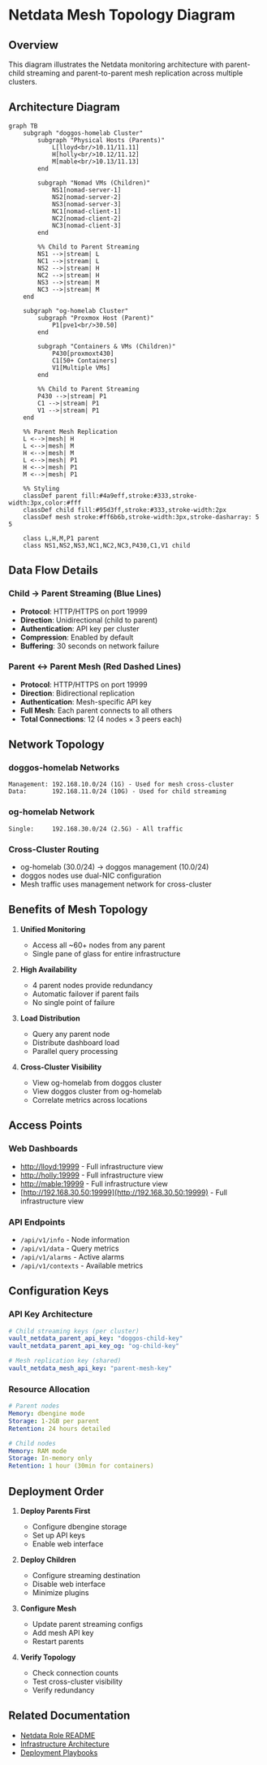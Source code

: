 # Netdata Mesh Topology Diagram

## Overview

This diagram illustrates the Netdata monitoring architecture with parent-child streaming and parent-to-parent mesh replication across multiple clusters.

## Architecture Diagram

```mermaid
graph TB
    subgraph "doggos-homelab Cluster"
        subgraph "Physical Hosts (Parents)"
            L[lloyd<br/>10.11/11.11]
            H[holly<br/>10.12/11.12]
            M[mable<br/>10.13/11.13]
        end

        subgraph "Nomad VMs (Children)"
            NS1[nomad-server-1]
            NS2[nomad-server-2]
            NS3[nomad-server-3]
            NC1[nomad-client-1]
            NC2[nomad-client-2]
            NC3[nomad-client-3]
        end

        %% Child to Parent Streaming
        NS1 -->|stream| L
        NC1 -->|stream| L
        NS2 -->|stream| H
        NC2 -->|stream| H
        NS3 -->|stream| M
        NC3 -->|stream| M
    end

    subgraph "og-homelab Cluster"
        subgraph "Proxmox Host (Parent)"
            P1[pve1<br/>30.50]
        end

        subgraph "Containers & VMs (Children)"
            P430[proxmoxt430]
            C1[50+ Containers]
            V1[Multiple VMs]
        end

        %% Child to Parent Streaming
        P430 -->|stream| P1
        C1 -->|stream| P1
        V1 -->|stream| P1
    end

    %% Parent Mesh Replication
    L <-->|mesh| H
    L <-->|mesh| M
    H <-->|mesh| M
    L <-->|mesh| P1
    H <-->|mesh| P1
    M <-->|mesh| P1

    %% Styling
    classDef parent fill:#4a9eff,stroke:#333,stroke-width:3px,color:#fff
    classDef child fill:#95d3ff,stroke:#333,stroke-width:2px
    classDef mesh stroke:#ff6b6b,stroke-width:3px,stroke-dasharray: 5 5

    class L,H,M,P1 parent
    class NS1,NS2,NS3,NC1,NC2,NC3,P430,C1,V1 child
```

## Data Flow Details

### Child → Parent Streaming (Blue Lines)

- **Protocol**: HTTP/HTTPS on port 19999
- **Direction**: Unidirectional (child to parent)
- **Authentication**: API key per cluster
- **Compression**: Enabled by default
- **Buffering**: 30 seconds on network failure

### Parent ↔ Parent Mesh (Red Dashed Lines)

- **Protocol**: HTTP/HTTPS on port 19999
- **Direction**: Bidirectional replication
- **Authentication**: Mesh-specific API key
- **Full Mesh**: Each parent connects to all others
- **Total Connections**: 12 (4 nodes × 3 peers each)

## Network Topology

### doggos-homelab Networks

```text
Management: 192.168.10.0/24 (1G) - Used for mesh cross-cluster
Data:       192.168.11.0/24 (10G) - Used for child streaming
```

### og-homelab Network

```text
Single:     192.168.30.0/24 (2.5G) - All traffic
```

### Cross-Cluster Routing

- og-homelab (30.0/24) → doggos management (10.0/24)
- doggos nodes use dual-NIC configuration
- Mesh traffic uses management network for cross-cluster

## Benefits of Mesh Topology

1. **Unified Monitoring**

   - Access all ~60+ nodes from any parent
   - Single pane of glass for entire infrastructure

2. **High Availability**

   - 4 parent nodes provide redundancy
   - Automatic failover if parent fails
   - No single point of failure

3. **Load Distribution**

   - Query any parent node
   - Distribute dashboard load
   - Parallel query processing

4. **Cross-Cluster Visibility**
   - View og-homelab from doggos cluster
   - View doggos cluster from og-homelab
   - Correlate metrics across locations

## Access Points

### Web Dashboards

- [http://lloyd:19999](http://lloyd:19999) - Full infrastructure view
- [http://holly:19999](http://holly:19999) - Full infrastructure view
- [http://mable:19999](http://mable:19999) - Full infrastructure view
- [http://192.168.30.50:19999](http://192.168.30.50:19999) - Full infrastructure view

### API Endpoints

- `/api/v1/info` - Node information
- `/api/v1/data` - Query metrics
- `/api/v1/alarms` - Active alarms
- `/api/v1/contexts` - Available metrics

## Configuration Keys

### API Key Architecture

```yaml
# Child streaming keys (per cluster)
vault_netdata_parent_api_key: "doggos-child-key"
vault_netdata_parent_api_key_og: "og-child-key"

# Mesh replication key (shared)
vault_netdata_mesh_api_key: "parent-mesh-key"
```

### Resource Allocation

```yaml
# Parent nodes
Memory: dbengine mode
Storage: 1-2GB per parent
Retention: 24 hours detailed

# Child nodes
Memory: RAM mode
Storage: In-memory only
Retention: 1 hour (30min for containers)
```

## Deployment Order

1. **Deploy Parents First**

   - Configure dbengine storage
   - Set up API keys
   - Enable web interface

2. **Deploy Children**

   - Configure streaming destination
   - Disable web interface
   - Minimize plugins

3. **Configure Mesh**

   - Update parent streaming configs
   - Add mesh API key
   - Restart parents

4. **Verify Topology**
   - Check connection counts
   - Test cross-cluster visibility
   - Verify redundancy

## Related Documentation

- [Netdata Role README](../../roles/netdata/README.md)
- [Infrastructure Architecture](../infrastructure/netdata-architecture.md)
- [Deployment Playbooks](../../playbooks/infrastructure/)

